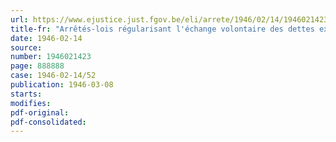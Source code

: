 ```yaml
---
url: https://www.ejustice.just.fgov.be/eli/arrete/1946/02/14/1946021423/justel
title-fr: "Arrêtés-lois régularisant l'échange volontaire des dettes extérieures contre des obligations de dettes intérieures et le remboursement anticipatif du solde de l'emprunt extérieur 5,5 % de 1932"
date: 1946-02-14
source:
number: 1946021423
page: 888888
case: 1946-02-14/52
publication: 1946-03-08
starts:
modifies:
pdf-original:
pdf-consolidated:
---
```


